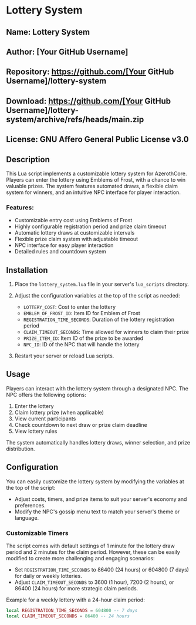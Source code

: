 # Lottery System

## Name: Lottery System
## Author: [Your GitHub Username]
## Repository: https://github.com/[Your GitHub Username]/lottery-system
## Download: https://github.com/[Your GitHub Username]/lottery-system/archive/refs/heads/main.zip
## License: GNU Affero General Public License v3.0

## Description

This Lua script implements a customizable lottery system for AzerothCore. Players can enter the lottery using Emblems of Frost, with a chance to win valuable prizes. The system features automated draws, a flexible claim system for winners, and an intuitive NPC interface for player interaction.

### Features:

- Customizable entry cost using Emblems of Frost
- Highly configurable registration period and prize claim timeout
- Automatic lottery draws at customizable intervals
- Flexible prize claim system with adjustable timeout
- NPC interface for easy player interaction
- Detailed rules and countdown system

## Installation

1. Place the `lottery_system.lua` file in your server's `lua_scripts` directory.
2. Adjust the configuration variables at the top of the script as needed:
   - `LOTTERY_COST`: Cost to enter the lottery
   - `EMBLEM_OF_FROST_ID`: Item ID for Emblem of Frost
   - `REGISTRATION_TIME_SECONDS`: Duration of the lottery registration period
   - `CLAIM_TIMEOUT_SECONDS`: Time allowed for winners to claim their prize
   - `PRIZE_ITEM_ID`: Item ID of the prize to be awarded
   - `NPC_ID`: ID of the NPC that will handle the lottery

3. Restart your server or reload Lua scripts.

## Usage

Players can interact with the lottery system through a designated NPC. The NPC offers the following options:

1. Enter the lottery
2. Claim lottery prize (when applicable)
3. View current participants
4. Check countdown to next draw or prize claim deadline
5. View lottery rules

The system automatically handles lottery draws, winner selection, and prize distribution.

## Configuration

You can easily customize the lottery system by modifying the variables at the top of the script:

- Adjust costs, timers, and prize items to suit your server's economy and preferences.
- Modify the NPC's gossip menu text to match your server's theme or language.

### Customizable Timers

The script comes with default settings of 1 minute for the lottery draw period and 2 minutes for the claim period. However, these can be easily modified to create more challenging and engaging scenarios:

- Set `REGISTRATION_TIME_SECONDS` to 86400 (24 hours) or 604800 (7 days) for daily or weekly lotteries.
- Adjust `CLAIM_TIMEOUT_SECONDS` to 3600 (1 hour), 7200 (2 hours), or 86400 (24 hours) for more strategic claim periods.

Example for a weekly lottery with a 24-hour claim period:

```lua
local REGISTRATION_TIME_SECONDS = 604800 -- 7 days
local CLAIM_TIMEOUT_SECONDS = 86400 -- 24 hours
